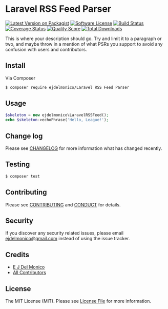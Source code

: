 # Laravel RSS Feed Parser

[![Latest Version on Packagist][ico-version]][link-packagist]
[![Software License][ico-license]](LICENSE.md)
[![Build Status][ico-travis]][link-travis]
[![Coverage Status][ico-scrutinizer]][link-scrutinizer]
[![Quality Score][ico-code-quality]][link-code-quality]
[![Total Downloads][ico-downloads]][link-downloads]


This is where your description should go. Try and limit it to a paragraph or two, and maybe throw in a mention of what
PSRs you support to avoid any confusion with users and contributors.

## Install

Via Composer

``` bash
$ composer require ejdelmonico/Laravel RSS Feed Parser
```

## Usage

``` php
$skeleton = new ejdelmonico\LaravelRSSFeed();
echo $skeleton->echoPhrase('Hello, League!');
```

## Change log

Please see [CHANGELOG](CHANGELOG.md) for more information what has changed recently.

## Testing

``` bash
$ composer test
```

## Contributing

Please see [CONTRIBUTING](CONTRIBUTING.md) and [CONDUCT](CONDUCT.md) for details.

## Security

If you discover any security related issues, please email ejdelmonico@gmail.com instead of using the issue tracker.

## Credits

- [E J Del Monico][link-author]
- [All Contributors][link-contributors]

## License

The MIT License (MIT). Please see [License File](LICENSE.md) for more information.

[ico-version]: https://img.shields.io/packagist/v/ejdelmonico/Laravel-RSS-Feed-Parser.svg?style=flat-square
[ico-license]: https://img.shields.io/badge/license-MIT-brightgreen.svg?style=flat-square
[ico-travis]: https://img.shields.io/travis/ejdelmonico/Laravel-RSS-Feed-Parser/master.svg?style=flat-square
[ico-scrutinizer]: https://img.shields.io/scrutinizer/coverage/g/ejdelmonico/Laravel-RSS-Feed-Parser.svg?style=flat-square
[ico-code-quality]: https://img.shields.io/scrutinizer/g/ejdelmonico/Laravel-RSS-Feed-Parser.svg?style=flat-square
[ico-downloads]: https://img.shields.io/packagist/dt/ejdelmonico/Laravel-RSS-Feed-Parser.svg?style=flat-square

[link-packagist]: https://packagist.org/packages/ejdelmonico/Laravel-RSS-Feed-Parser
[link-travis]: https://travis-ci.org/ejdelmonico/Laravel-RSS-Feed-Parser
[link-scrutinizer]: https://scrutinizer-ci.com/g/ejdelmonico/Laravel-RSS-Feed-Parser/code-structure
[link-code-quality]: https://scrutinizer-ci.com/g/ejdelmonico/Laravel-RSS-Feed-Parser
[link-downloads]: https://packagist.org/packages/ejdelmonico/Laravel-RSS-Feed-Parser
[link-author]: https://github.com/ejdelmonico
[link-contributors]: ../../contributors
